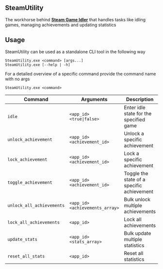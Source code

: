 ## SteamUtility
The workhorse behind [**Steam Game Idler**](https://github.com/zevnda/steam-game-idler) that handles tasks like idling games, managing achievements and updating statistics

## Usage
SteamUtility can be used as a standalone CLI tool in the following way
```
SteamUtility.exe <command> [args...]
SteamUtility.exe [--help | -h]
```

For a detailed overview of a specific command provide the command name with no args
```
SteamUtility.exe <command>
```

| Command                   | Arguments                         | Description                                 |
|---------------------------|-----------------------------------|---------------------------------------------|
| `idle`                    | `<app_id>` `<true\|false>`        | Enter idle state for the specified game     |
| `unlock_achievement`      | `<app_id>` `<achievement_id>`     | Unlock a specific achievement               |
| `lock_achievement`        | `<app_id>` `<achievement_id>`     | Lock a specific achievement                 |
| `toggle_achievement`      | `<app_id>` `<achievement_id>`     | Toggle the state of a specific achievement  |
| `unlock_all_achievements` | `<app_id>` `<achievements_array>` | Bulk unlock multiple achievements           |
| `lock_all_achievements`   | `<app_id>`                        | Lock all achievements                       |
| `update_stats`            | `<app_id>` `<stats_array>`        | Bulk update multiple statistics             |
| `reset_all_stats`         | `<app_id>`                        | Reset all statistics                        |

